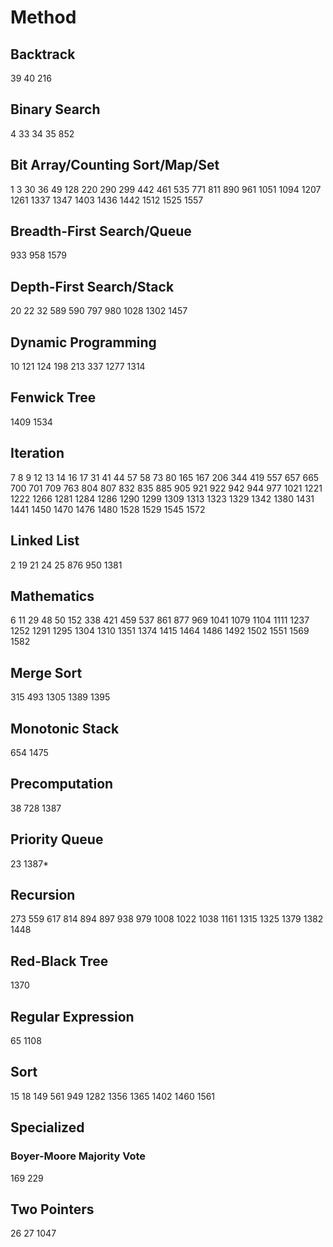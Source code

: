 # Method
## Backtrack
39
40
216
## Binary Search
4
33
34
35
852
## Bit Array/Counting Sort/Map/Set
1
3
30
36
49
128
220
290
299
442
461
535
771
811
890
961
1051
1094
1207
1261
1337
1347
1403
1436
1442
1512
1525
1557
## Breadth-First Search/Queue
933
958
1579
## Depth-First Search/Stack
20
22
32
589
590
797
980
1028
1302
1457
## Dynamic Programming
10
121
124
198
213
337
1277
1314
## Fenwick Tree
1409
1534
## Iteration
7
8
9
12
13
14
16
17
31
41
44
57
58
73
80
165
167
206
344
419
557
657
665
700
701
709
763
804
807
832
835
885
905
921
922
942
944
977
1021
1221
1222
1266
1281
1284
1286
1290
1299
1309
1313
1323
1329
1342
1380
1431
1441
1450
1470
1476
1480
1528
1529
1545
1572
## Linked List
2
19
21
24
25
876
950
1381
## Mathematics
6
11
29
48
50
152
338
421
459
537
861
877
969
1041
1079
1104
1111
1237
1252
1291
1295
1304
1310
1351
1374
1415
1464
1486
1492
1502
1551
1569
1582
## Merge Sort
315
493
1305
1389
1395
## Monotonic Stack
654
1475
## Precomputation
38
728
1387
## Priority Queue
23
1387*
## Recursion
273
559
617
814
894
897
938
979
1008
1022
1038
1161
1315
1325
1379
1382
1448
## Red-Black Tree
1370
## Regular Expression
65
1108
## Sort
15
18
149
561
949
1282
1356
1365
1402
1460
1561
## Specialized
### Boyer-Moore Majority Vote
169
229
## Two Pointers
26
27
1047
